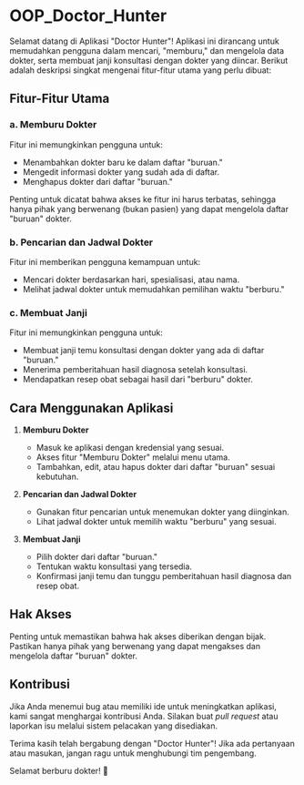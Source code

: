 # OOP_Doctor_Hunter

Selamat datang di Aplikasi "Doctor Hunter"! Aplikasi ini dirancang untuk memudahkan pengguna dalam mencari, "memburu," dan mengelola data dokter, serta membuat janji konsultasi dengan dokter yang diincar. Berikut adalah deskripsi singkat mengenai fitur-fitur utama yang perlu dibuat:

## Fitur-Fitur Utama

### a. Memburu Dokter
Fitur ini memungkinkan pengguna untuk:
- Menambahkan dokter baru ke dalam daftar "buruan."
- Mengedit informasi dokter yang sudah ada di daftar.
- Menghapus dokter dari daftar "buruan."

Penting untuk dicatat bahwa akses ke fitur ini harus terbatas, sehingga hanya pihak yang berwenang (bukan pasien) yang dapat mengelola daftar "buruan" dokter.

### b. Pencarian dan Jadwal Dokter
Fitur ini memberikan pengguna kemampuan untuk:
- Mencari dokter berdasarkan hari, spesialisasi, atau nama.
- Melihat jadwal dokter untuk memudahkan pemilihan waktu "berburu."

### c. Membuat Janji
Fitur ini memungkinkan pengguna untuk:
- Membuat janji temu konsultasi dengan dokter yang ada di daftar "buruan."
- Menerima pemberitahuan hasil diagnosa setelah konsultasi.
- Mendapatkan resep obat sebagai hasil dari "berburu" dokter.

## Cara Menggunakan Aplikasi

1. **Memburu Dokter**
   - Masuk ke aplikasi dengan kredensial yang sesuai.
   - Akses fitur "Memburu Dokter" melalui menu utama.
   - Tambahkan, edit, atau hapus dokter dari daftar "buruan" sesuai kebutuhan.

2. **Pencarian dan Jadwal Dokter**
   - Gunakan fitur pencarian untuk menemukan dokter yang diinginkan.
   - Lihat jadwal dokter untuk memilih waktu "berburu" yang sesuai.

3. **Membuat Janji**
   - Pilih dokter dari daftar "buruan."
   - Tentukan waktu konsultasi yang tersedia.
   - Konfirmasi janji temu dan tunggu pemberitahuan hasil diagnosa dan resep obat.

## Hak Akses
Penting untuk memastikan bahwa hak akses diberikan dengan bijak. Pastikan hanya pihak yang berwenang yang dapat mengakses dan mengelola daftar "buruan" dokter.

## Kontribusi
Jika Anda menemui bug atau memiliki ide untuk meningkatkan aplikasi, kami sangat menghargai kontribusi Anda. Silakan buat *pull request* atau laporkan isu melalui sistem pelacakan yang disediakan.

Terima kasih telah bergabung dengan "Doctor Hunter"! Jika ada pertanyaan atau masukan, jangan ragu untuk menghubungi tim pengembang.

Selamat berburu dokter! 🌟
